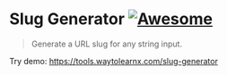 # Slug Generator [![Awesome](https://cdn.rawgit.com/sindresorhus/awesome/d7305f38d29fed78fa85652e3a63e154dd8e8829/media/badge.svg)](https://github.com/sindresorhus/awesome)

>Generate a URL slug for any string input.

Try demo: https://tools.waytolearnx.com/slug-generator
